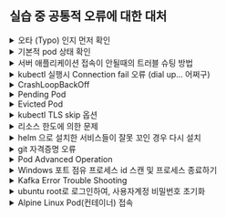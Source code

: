 ## 실습 중 공통적 오류에 대한 대처
<details>
<summary>오타 (Typo) 인지 먼저 확인</summary>

  - 명령어, 파일명, 유알엘, 소스코드 등이 정확한지
  - 직접 입력하지 말고 복사해서 명령을 다시 입력해 볼 것
</details>

<details>
<summary>기본적 pod 상태 확인</summary>

  - 상태점검:   kubectl get po  
  - pod 들 중 다음상태인 것을 확인
    - Pending:  클러스터 워커 노드 개수 부족할때 pod 를 디플로이할 공간이 없다.
      - (조치방법)
      - 클러스터 개수를 늘려줌
        - (GCP)
        - 상단의 검색 > kubernetes 클러스터 선택
        - 해당 클러스터 선택 > 수정
        - 노드수 --> 늘여줌
        - 저장.
      - or
      - 쓰지않는 deployment 들을 delete (kubectl delete deploy ...)
    - ImagePullBackOff:   타이핑 실수!!  --- 이미지 이름 잘못 입력
      - GCR 에 정확히 업로드 되어있는지 확인
        - 상단의 검색 > gcr 
        - gcr 레지스트리 내에 해당 이미지가 올려져 있는지 확인
</details>

<details>
<summary>서버 애플리케이션 접속이 안될때의 트러블 슈팅 방법</summary>

  - 첫번째 해당 pod 의 log 를 확인한다.
    - kubectl logs [pod 이름] -f
    - Pod 상태가 ImagePullBackOff 
      - --> 이미지를 못 찾아내린 경우. 이미지가 GCR에 올라가지 않았거나, 혹은 이미지명이 잘못된 경우.
  - 두번째 해당 서비스가 localhost 로 접근이 되는가를 해당 컨테이너 내부에서 확인
    - kubectl exec -it [복사된 pod 이름] -- /bin/bash
    - curl localhost
    - –위와 같이 확인했을때 서비스가 연결된다면, 다음단계 확인
  - 세번째 해당 서비스의 도커이미지에서 Port 설정이 제대로 되었는가?
    - –e.g.
    - –Nginx 서비스는 80으로 노출되었는데, Dockerfile 에서
    - –EXPOSE 8080
    - –으로 설정되었다면, 해당 서비스는 도커 컨테이너 밖으로 포트를 노출하지 못함
    - –EXPOSE 80  으로 수정해야 함
  - 네번째 해당 쿠버네티스 Service yaml 설정에서 port 넘버가 잘못된 경우
    - 도커이미지의 포트넘버를 쿠버네티스의 Service yaml 이 자동으로 가져오지 못하므로
    - Service yaml 의 spec 부분을 아래와 같이 점검:
    - spec:
      - port: 80    # 이 부분을 확인 도커파일에서 EXPOSE 한 포트와 동일한지 확인
      - protocol: TCP
      - targetPort: 80
</details>

<details>
<summary>kubectl 실행시 Connection fail 오류 (dial up... 어쩌구)</summary>

  - 원인: kubectl 클라이언트가 kubernetes cluster 접속이 안된 문제.
  - 해결책:  kubectl 을 위한 Credential 파일 생성을 해주어야 함

- ImagePullBackOff
  - 이미지 명이 kubectl create deploy --image=... 부분이나 Deployment.yaml 등에 (--image:.... 부분) 잘못 기입된 경우
  - 원인
    - 이미지를 못찾는 경우
      - 명칭이 잘못된 경우
        - 이름을 정확히 확인
      - 클라우드에 정확히 push 되지 않은 경우
        - GCR 페이지 들어가서 정확히 확인
    - gcr.io/<project id>/class-course 의 <project id> 를 제대로 못쓴 경우
</details>

<details>
<summary>CrashLoopBackOff</summary>

  - 서비스가 올라오지 않은 경우
  - 디펜던시 서비스 중 하나가 올라오지 않은 경우
    - 예) Kafka 서비스가 올라오지 않은 경우
      - helm install --name education-kafka 로 "name"을 정확히 넣어주지 않은 경우
      - 조치: 실습 > "(Kafka 설치)" 부분을 정확히 따라서 입력
      - 부가적으로 
        - helm del my-kafka --purge 입력하여 불필요한 리소스 제거
  - 조치: 로그 확인
    - kubectl logs <pod name> -f
    - 그래도 안되면, 컨테이너에 들어가서 확인
      - kubectl exec -it <pod name> -- /bin/bash
</details>

<details>
<summary>Pending Pod</summary>

  - Pod 의 status 가 pending 에서 변하지 않음
  - 주로, worker node 갯수가 부족한 경우
  - 해결
    - node 를 추가.. kubernetes cluster 설정에서 "수정" > node 개수 추가 > "저장" > 몇 분 기다려야 함... 
    - 혹은 쓰지 않는 deployment 들을 삭제
      - kubectl delete deploy {안쓰는 디플로이}
</details>

<details>
<summary>Evicted Pod</summary>

  - 원인
    - 이미 스케쥴링 되었던 pod 가 들어간 노드에 메모리나 CPU 가 부족해지면 기존에 잘 돌던 pod 가 쫓겨나는 경우가 생김
      - 엘리베이터에 타고 올라가는 중에 만원이 되어 중간 층에서 쫓겨나는 상황
    - pod 자체의 사이즈가 커서 어느 node 도 받아들일 수 없는 경우 --> 노드 스케일 업 필요
  - 해결방법:
    - 노드를 스케일 업 한 후 (e.g. v-cpu 1 개 짜리 --> v-cpu 8 짜리로 업그래이드), 
    - evicted pod 를 제거해주면 다시 스케쥴링됨.
      - Evicted 된 pod 의 제거:
        - kubectl get pods --all-namespaces -ojson | jq -r '.items[] | select(.status.reason!=null) | select(.status.reason | contains("Evicted")) | .metadata.name + " " + .metadata.namespace' | xargs -n2 -l bash -c 'kubectl delete pods $0 --namespace=$1'
    - 그러면, 알아서 다시 pod 가 스케쥴링이 되어 해결됨
    - [!] 사이즈가 커서 들어갈 노드가 없는 경우라서 작은 사이즈의 노드를 아무리 스케일 아웃해도 해결이 안됨
    - 이걸 매번 하는게 귀찮으면, 쿠버의 설정을 해주면 된다고 함: https://github.com/kubernetes/kubernetes/issues/55051
    - https://www.facebook.com/groups/k8skr/permalink/2339818716299788/
</details>

<details>
<summary>kubectl TLS skip 옵션</summary>

  - --insecure-skip-tls-verify=true
</details>

<details>
<summary>리소스 한도에 의한 문제</summary>

  - OOM
  - https://kubernetes.io/docs/tasks/administer-cluster/out-of-resource/#node-oom-behavior

- Helm 명령이 없다고 나올때
  - 아래 입력:
    - curl https://raw.githubusercontent.com/kubernetes/helm/master/scripts/get | bash 
  - helm 이 아예 설치되지 않은 경우, helm 설치:
    - https://workflowy.com/s/helm/Hp7x4R4woJOpzMlA

- helm install kafka 할때 오류가 나는 경우  : default namespace 에 설치 못함.... 등등 오류
  - 레포지토리 등록이 안된경우:
    - helm repo add incubator http://storage.googleapis.com/kubernetes-charts-incubator 
    - 로 추가해줌
  - helm 이 제대로 설치 안된 경우
  - 특히, helm 의 tiller 에게 권한이 부여되지 않은 경우
  - 조치:  맨 하단의 helm 설치를 제대로 다시 해줌.
  - Forbidden 오류 확인 시,
    - kubectl patch deploy --namespace kube-system tiller-deploy -p '{"spec":{"template":{"spec":{"serviceAccount":"tiller"}}}}'
</details>

<details>
<summary>helm 으로 설치한 서비스들이 잘못 꼬인 경우 다시 설치</summary>

  - helm del <서비스명> --purge
    - e.g. helm del nginx-ingress --purge
    - helm install .... 
</details>

<details>
<summary>git 자격증명 오류</summary>

  - Windows 서비스 검색(돋보기)에서 자격 증명 관리자 실행
  - Windows 자격증명에서 https://github~~ 찾아서 삭제
</details>

<details>
<summary>Pod Advanced Operation</summary>

  - pod 강제 삭제 : kubectl delete pod (foo) --grace-period=0 --force
  - kubectl get pods --field-selector status.phase=Pending
</details>

<details>
<summary>Windows  포트 점유 프로세스 id 스캔 및 프로세스 종료하기</summary>

  - netstat -ano | findstr "PID :808"
    - 명령어 수행결과, 8080을 사용하는 pid가 18264라고 할 때, 이를 kill 한다.
  - taskkill /pid 18264 /f
</details>

<details>
<summary>Kafka Error Trouble Shooting</summary>

  - Kafka Server가 정상적으로 기동되지 않는 경우, 아래 명령행 실행 후 재시작
    "rm -rf /tmp/kafka*
    rm -rf  /tmp/zookeeper*
    "
  - ERROR Shutdown broker because all log dirs in /tmp/kafka-logs have failed (kafka.log.LogManager) 가 계속적으로 발생하는 경우, 아래 명령으로 토픽 삭제
    "zookeeper-shell.sh localhost:2181
    ls /brokers/topics 
    토픽이름 토픽2 토픽3
    deleteall /brokers/topics/토픽이름"
</details>

<details>
<summary>ubuntu root로 로그인하여, 사용자계정 비밀번호 초기화</summary>

  - ubuntu1804 config --default-user root
  - passwd USER-ACCOUNT
  - ubuntu1804 config --default-user USER-ACCOUNT
</details>

<details>
<summary>Alpine Linux Pod(컨테이너) 접속</summary>

  - kubectl exec -it pod/~~ -- /bin/sh
  - root $> apk add curl
</details>
